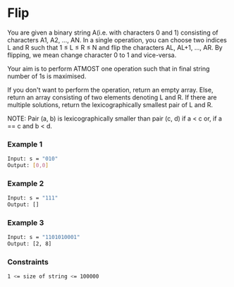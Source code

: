 # Flip

You are given a binary string A(i.e. with characters 0 and 1) consisting of characters A1, A2, ..., AN. In a single operation, you can choose two indices L and R such that 1 ≤ L ≤ R ≤ N and flip the characters AL, AL+1, ..., AR. By flipping, we mean change character 0 to 1 and vice-versa.

Your aim is to perform ATMOST one operation such that in final string number of 1s is maximised.

If you don't want to perform the operation, return an empty array. Else, return an array consisting of two elements denoting L and R. If there are multiple solutions, return the lexicographically smallest pair of L and R.

NOTE: Pair (a, b) is lexicographically smaller than pair (c, d) if a < c or, if a == c and b < d.

### Example 1
```sh
Input: s = "010"
Output: [0,0]
```

### Example 2
```sh
Input: s = "111"
Output: []
```

### Example 3
```sh
Input: s = "1101010001"
Output: [2, 8]
```

### Constraints
```sh
1 <= size of string <= 100000
```
